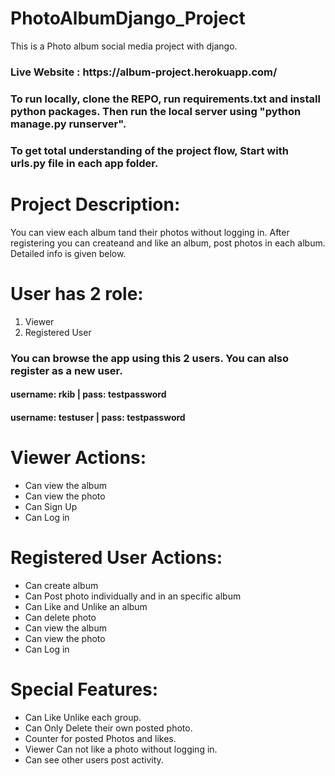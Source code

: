 # PhotoAlbumDjango_Project
This is a Photo album social media project with django.

<h3> Live Website :  https://album-project.herokuapp.com/ </h3> 
<h3> To run locally, clone the REPO, run requirements.txt and install python packages. Then run the local server using "python manage.py runserver".

<h3> To get total understanding of the project flow, Start with urls.py file in each app folder.</h3> 

# Project Description:
You can view each album tand their photos without logging in.
After registering you can createand and like an album, post photos in each album. 
Detailed info is given below.


# User has 2 role:
1. Viewer 
2. Registered  User

<h3> You can browse the app using this 2 users. You can also register as a new user. </h3>
<h4> username: rkib | pass: testpassword </h4>

<h4> username: testuser | pass: testpassword </h4>


# Viewer Actions:
- Can view the album
- Can view the photo
- Can Sign Up
- Can Log in



# Registered User Actions:
- Can create album
- Can Post photo individually and in an specific album
- Can Like and Unlike an album
- Can delete photo 
- Can view the album
- Can view the photo
- Can Log in

# Special Features:
- Can Like Unlike each group.
- Can Only Delete their own posted photo.
- Counter for posted Photos and likes. 
- Viewer Can not like a photo without logging in.
- Can see other users post activity.
